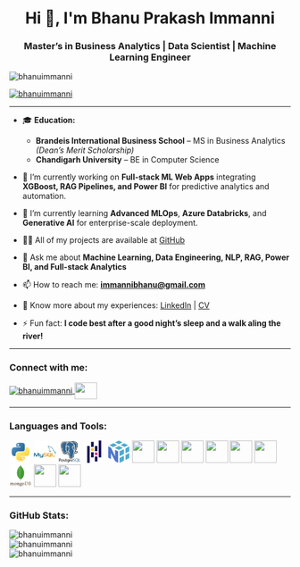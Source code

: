 <h1 align="center">Hi 👋, I'm Bhanu Prakash Immanni</h1>
<h3 align="center">Master’s in Business Analytics | Data Scientist | Machine Learning Engineer</h3>

<p align="left">
  <img src="https://komarev.com/ghpvc/?username=bhanuimmanni&label=Profile%20views&color=0e75b6&style=flat" alt="bhanuimmanni" />
</p>

<p align="left">
  <a href="https://github.com/ryo-ma/github-profile-trophy">
    <img src="https://github-profile-trophy.vercel.app/?username=bhanuimmanni" alt="bhanuimmanni" />
  </a>
</p>

---

- 🎓 **Education:**  
  - **Brandeis International Business School** – MS in Business Analytics *(Dean’s Merit Scholarship)*  
  - **Chandigarh University** – BE in Computer Science  

- 🔭 I’m currently working on **Full-stack ML Web Apps** integrating **XGBoost, RAG Pipelines, and Power BI** for predictive analytics and automation.

- 🌱 I’m currently learning **Advanced MLOps**, **Azure Databricks**, and **Generative AI** for enterprise-scale deployment.

- 👨‍💻 All of my projects are available at [GitHub](https://github.com/bpimmanni)

- 💬 Ask me about **Machine Learning, Data Engineering, NLP, RAG, Power BI, and Full-stack Analytics**

- 📫 How to reach me: **immannibhanu@gmail.com**

- 📄 Know more about my experiences: [LinkedIn](https://linkedin.com/in/bpimmanni) | [CV](#)

- ⚡ Fun fact: **I code best after a good night’s sleep and a walk aling the river!**

---

<h3 align="left">Connect with me:</h3>
<p align="left">
<a href="https://linkedin.com/in/bhanuimmanni" target="blank">
<img align="center" src="https://raw.githubusercontent.com/rahuldkjain/github-profile-readme-generator/master/src/images/icons/Social/linked-in-alt.svg" alt="bhanuimmanni" height="30" width="40" />
</a>
<a href="https://www.leetcode.com/" target="blank">
<img align="center" src="https://raw.githubusercontent.com/rahuldkjain/github-profile-readme-generator/master/src/images/icons/Social/leet-code.svg" height="30" width="40" />
</a>
</p>

---

<h3 align="left">Languages and Tools:</h3>
<p align="left">
<a href="https://www.python.org" target="_blank"><img src="https://raw.githubusercontent.com/devicons/devicon/master/icons/python/python-original.svg" width="40" height="40"/></a>
<a href="https://www.mysql.com/" target="_blank"><img src="https://raw.githubusercontent.com/devicons/devicon/master/icons/mysql/mysql-original-wordmark.svg" width="40" height="40"/></a>
<a href="https://www.postgresql.org/" target="_blank"><img src="https://raw.githubusercontent.com/devicons/devicon/master/icons/postgresql/postgresql-original-wordmark.svg" width="40" height="40"/></a>
<a href="https://pandas.pydata.org/" target="_blank"><img src="https://raw.githubusercontent.com/devicons/devicon/master/icons/pandas/pandas-original.svg" width="40" height="40"/></a>
<a href="https://numpy.org/" target="_blank"><img src="https://raw.githubusercontent.com/devicons/devicon/master/icons/numpy/numpy-original.svg" width="40" height="40"/></a>
<a href="https://scikit-learn.org/" target="_blank"><img src="https://upload.wikimedia.org/wikipedia/commons/0/05/Scikit_learn_logo_small.svg" width="40" height="40"/></a>
<a href="https://xgboost.ai/" target="_blank"><img src="https://avatars.githubusercontent.com/u/21003710?s=280&v=4" width="40" height="40"/></a>
<a href="https://streamlit.io/" target="_blank"><img src="https://streamlit.io/images/brand/streamlit-mark-color.png" width="40" height="40"/></a>
<a href="https://flask.palletsprojects.com/" target="_blank"><img src="https://www.vectorlogo.zone/logos/pocoo_flask/pocoo_flask-icon.svg" width="40" height="40"/></a>
<a href="https://powerbi.microsoft.com/" target="_blank"><img src="https://upload.wikimedia.org/wikipedia/commons/c/cf/New_Power_BI_Logo.svg" width="40" height="40"/></a>
<a href="https://www.tableau.com/" target="_blank"><img src="https://cdn.worldvectorlogo.com/logos/tableau-software.svg" width="40" height="40"/></a>
<a href="https://www.mongodb.com/" target="_blank"><img src="https://raw.githubusercontent.com/devicons/devicon/master/icons/mongodb/mongodb-original-wordmark.svg" width="40" height="40"/></a>
<a href="https://git-scm.com/" target="_blank"><img src="https://www.vectorlogo.zone/logos/git-scm/git-scm-icon.svg" width="40" height="40"/></a>
<a href="https://azure.microsoft.com/en-us/services/databricks/" target="_blank"><img src="https://upload.wikimedia.org/wikipedia/commons/f/f0/Azure_Databricks_Logo.svg" width="40" height="40"/></a>
</p>

---

<h3 align="left">GitHub Stats:</h3>
<div style="display: flex; align-items: center;">
  <img src="https://github-readme-stats.vercel.app/api/top-langs?username=bhanuimmanni&show_icons=true&locale=en&layout=compact" alt="bhanuimmanni" />
</div>
<div style="display: flex; align-items: center;">
  <img src="https://github-readme-stats.vercel.app/api?username=bhanuimmanni&show_icons=true&locale=en" alt="bhanuimmanni" />
</div>
<div style="display: flex; align-items: center;">
  <img src="https://github-readme-streak-stats.herokuapp.com/?user=bhanuimmanni&" alt="bhanuimmanni" />
</div>
